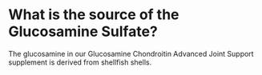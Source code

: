 # What is the source of the Glucosamine Sulfate?

The glucosamine in our Glucosamine Chondroitin Advanced Joint Support supplement is derived from shellfish shells.